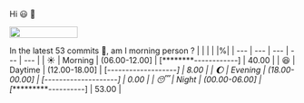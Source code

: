 Hi :smiley: :wave:

<img src="https://jojoee.jojoee.com/api/utcnow" width="120" height="20">

In the latest 53 commits :bug:, am I morning person ? 
| | | | |%|
| --- | --- | --- | --- | --- |
| :sunny: | Morning | (06.00-12.00] | [********------------] | 40.00 |
| :satisfied: | Daytime | (12.00-18.00] | [*-------------------] | 8.00 |
| :moon: | Evening | (18.00-00.00] | [--------------------] | 0.00 |
| :sleeping: | Night | (00.00-06.00] | [**********----------] | 53.00 |

